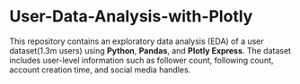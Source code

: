 # User-Data-Analysis-with-Plotly
This repository contains an exploratory data analysis (EDA) of a user dataset(1.3m users)  using **Python**, **Pandas**, and **Plotly Express**. The dataset includes user-level information such as follower count, following count, account creation time, and social media handles.
